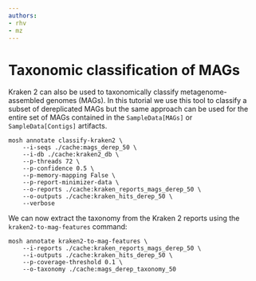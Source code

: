 ```yaml
---
authors:
- rhv
- mz
---
```

# Taxonomic classification of MAGs
Kraken 2 can also be used to taxonomically classify metagenome-assembled genomes (MAGs). In this tutorial we use this
tool to classify a subset of dereplicated MAGs but the same approach can be used for the entire set of MAGs contained in 
the `SampleData[MAGs]` or `SampleData[Contigs]` artifacts.
```{code-cell}
mosh annotate classify-kraken2 \
    --i-seqs ./cache:mags_derep_50 \
    --i-db ./cache:kraken2_db \
    --p-threads 72 \
    --p-confidence 0.5 \
    --p-memory-mapping False \
    --p-report-minimizer-data \
    --o-reports ./cache:kraken_reports_mags_derep_50 \
    --o-outputs ./cache:kraken_hits_derep_50 \
    --verbose
```

We can now extract the taxonomy from the Kraken 2 reports using the `kraken2-to-mag-features` command:
```{code-cell}
mosh annotate kraken2-to-mag-features \
    --i-reports ./cache:kraken_reports_mags_derep_50 \
    --i-outputs ./cache:kraken_hits_derep_50 \
    --p-coverage-threshold 0.1 \
    --o-taxonomy ./cache:mags_derep_taxonomy_50
 ```
